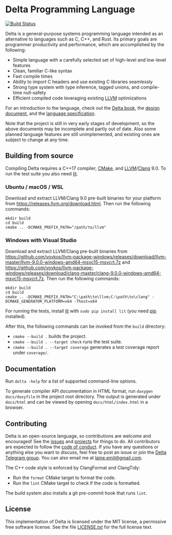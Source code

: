 # Delta Programming Language

[![Build Status](https://travis-ci.org/delta-lang/delta.svg?branch=master)](https://travis-ci.org/delta-lang/delta)

Delta is a general-purpose systems programming language intended as an
alternative to languages such as C, C++, and Rust. Its primary goals are
programmer productivity and performance, which are accomplished by the
following:

- Simple language with a carefully selected set of high-level and low-level features
- Clean, familiar C-like syntax
- Fast compile times
- Ability to import C headers and use existing C libraries seamlessly
- Strong type system with type inference, tagged unions, and compile-time null-safety
- Efficient compiled code leveraging existing [LLVM](https://llvm.org) optimizations

For an introduction to the language, check out the [Delta book](https://delta-lang.gitbook.io/delta-book/),
the [design document](docs/design.md), and the [language specification](docs/spec/spec.pdf).

Note that the project is still in very early stages of development, so the above
documents may be incomplete and partly out of date. Also some planned language
features are still unimplemented, and existing ones are subject to change at any time.

## Building from source

Compiling Delta requires a C++17 compiler, [CMake](https://cmake.org), and
[LLVM](https://llvm.org)/[Clang](https://clang.llvm.org) 9.0. To run the test
suite you also need [lit](https://llvm.org/docs/CommandGuide/lit.html).

### Ubuntu / macOS / WSL

Download and extract LLVM/Clang 9.0 pre-built binaries for your platform from
https://releases.llvm.org/download.html. Then run the following commands:

    mkdir build
    cd build
    cmake .. -DCMAKE_PREFIX_PATH="/path/to/llvm"

### Windows with Visual Studio

Download and extract LLVM/Clang pre-built binaries from
https://github.com/vovkos/llvm-package-windows/releases/download/llvm-master/llvm-9.0.0-windows-amd64-msvc15-msvcrt.7z
and https://github.com/vovkos/llvm-package-windows/releases/download/clang-master/clang-9.0.0-windows-amd64-msvc15-msvcrt.7z.
Then run the following commands:

    mkdir build
    cd build
    cmake .. -DCMAKE_PREFIX_PATH="C:\path\to\llvm;C:\path\to\clang" -DCMAKE_GENERATOR_PLATFORM=x64 -Thost=x64

For running the tests, install [lit](https://llvm.org/docs/CommandGuide/lit.html)
with `sudo pip install lit` (you need [pip](https://pip.pypa.io/en/stable/) installed).

After this, the following commands can be invoked from the `build` directory:

- `cmake --build .` builds the project.
- `cmake --build . --target check` runs the test suite.
- `cmake --build . --target coverage` generates a test coverage report under `coverage/`.

## Documentation

Run `delta -help` for a list of supported command-line options.

To generate compiler API documentation in HTML format, run `doxygen docs/doxyfile`
in the project root directory. The output is generated under `docs/html` and can be
viewed by opening `docs/html/index.html` in a browser.

## Contributing

Delta is an open-source language, so contributions are welcome and encouraged!
See the [issues](https://github.com/delta-lang/delta/issues) and
[projects](https://github.com/delta-lang/delta/projects) for things to do.
All contributors are expected to follow the [code of conduct](docs/CODE_OF_CONDUCT.md).
If you have any questions or anything else you want to discuss, feel free to
post an issue or join the [Delta Telegram group](https://t.me/deltalang).
You can also email me at [laine.emil@gmail.com](mailto:laine.emil@gmail.com).

The C++ code style is enforced by ClangFormat and ClangTidy:

- Run the `format` CMake target to format the code.
- Run the `lint` CMake target to check if the code is formatted.

The build system also installs a git pre-commit hook that runs `lint`.

## License

This implementation of Delta is licensed under the MIT license, a permissive
free software license. See the file [LICENSE.txt](LICENSE.txt) for the full
license text.
